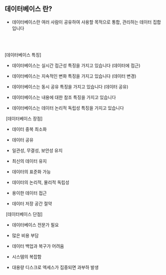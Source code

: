 <h2>데이터베이스 란?</h2> 

- 데이터베이스란 여러 사람이 공유하여 사용할 목적으로 통합, 관리하는 데이터 집합입니다
<br>
<br>
<br>
[데이터베이스 특징]
  
- 데이터베이스는 실시간 접근성 특징을 가지고 있습니다 (데이터에 접근)  

- 데이터베이스는 지속적인 변화 특징을 가지고 있습니다 (데이터 변경)

- 데이터베이스는 동시 공유 특징을 가지고 있습니다 (데이터 공유)

- 데이터베이스는 내용에 대한 참조 특징을 가지고 있습니다

- 데이터베이스는 데이터 논리적 독립성 특징을 가지고 있습니다
​

​
[데이터베이스 장점]

- 데이터 중복 최소화

- 데이터 공유

- 일관성, 무결성, 보안성 유지

- 최신의 데이터 유지

- 데이터의 표준화 가능

- 데이터의 논리적, 물리적 독립성

- 용이한 데이터 접근

- 데이터 저장 공간 절약
​

​
[데이터베이스 단점]

- 데이터베이스 전문가 필요

- 많은 비용 부담

- 데이터 백업과 복구가 어려움

- 시스템의 복잡함

- 대용량 디스크로 엑세스가 집중되면 과부하 발생

